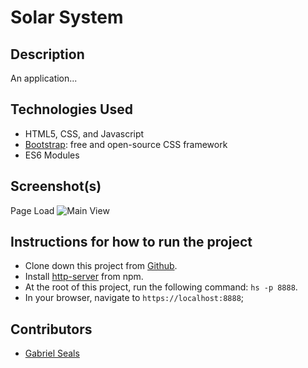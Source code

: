 # Solar System


## Description

An application...

## Technologies Used

* HTML5, CSS, and Javascript
* [Bootstrap](https://getbootstrap.com/): free and open-source CSS framework
* ES6 Modules


## Screenshot(s)

Page Load
![Main View](https://raw.githubusercontent.com/gseals/sandwich-maker/master/screenshots/mainview.png)

## Instructions for how to run the project

* Clone down this project from [Github](https://github.com/gseals/solar-system).
* Install [http-server](https://www.npmjs.com/package/http-server) from npm.
* At the root of this project, run the following command: `hs -p 8888`.
* In your browser, navigate to `https://localhost:8888`;

## Contributors

* [Gabriel Seals](https://github.com/gseals)
